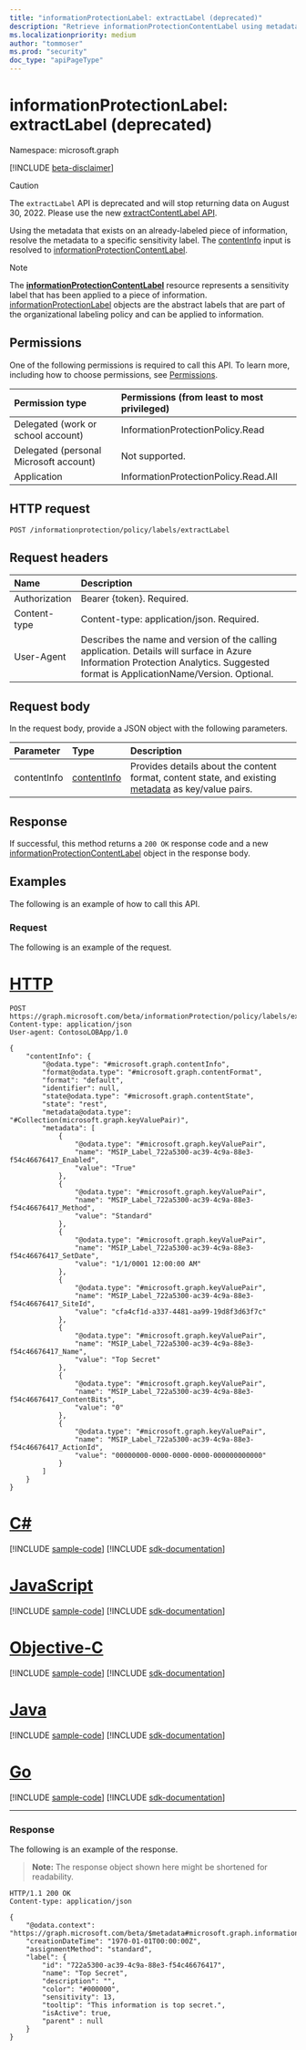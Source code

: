 ```yaml
---
title: "informationProtectionLabel: extractLabel (deprecated)"
description: "Retrieve informationProtectionContentLabel using metadata from a labeled object. (deprecated)"
ms.localizationpriority: medium
author: "tommoser"
ms.prod: "security"
doc_type: "apiPageType"
---
```


# informationProtectionLabel: extractLabel (deprecated)

Namespace: microsoft.graph

[!INCLUDE [beta-disclaimer](../../includes/beta-disclaimer.md)]

> [!CAUTION]
> The `extractLabel` API is deprecated and will stop returning data on August 30, 2022. Please use the new [extractContentLabel API](./security-sensitivitylabel-extractcontentlabel.md).

Using the metadata that exists on an already-labeled piece of information, resolve the metadata to a specific sensitivity label. The [contentInfo](../resources/contentinfo.md) input is resolved to [informationProtectionContentLabel](../resources/informationprotectioncontentlabel.md).

>[!NOTE]
>The **[informationProtectionContentLabel](../resources/informationprotectioncontentlabel.md)** resource represents a sensitivity label that has been applied to a piece of information. [informationProtectionLabel](../resources/informationprotectionlabel.md) objects are the abstract labels that are part of the organizational labeling policy and can be applied to information.

## Permissions

One of the following permissions is required to call this API. To learn more, including how to choose permissions, see [Permissions](/graph/permissions-reference).

| Permission type                        | Permissions (from least to most privileged) |
| :------------------------------------- | :------------------------------------------ |
| Delegated (work or school account)     | InformationProtectionPolicy.Read            |
| Delegated (personal Microsoft account) | Not supported.                              |
| Application                            | InformationProtectionPolicy.Read.All        |

## HTTP request

<!-- { "blockType": "ignored" } -->

```http
POST /informationprotection/policy/labels/extractLabel
```

## Request headers

| Name          | Description                                                                                                                                                                       |
| :------------ | :-------------------------------------------------------------------------------------------------------------------------------------------------------------------------------- |
| Authorization | Bearer {token}. Required.                                                                                                                                                         |
| Content-type  | Content-type: application/json. Required.                                                                                                                                         |
| User-Agent    | Describes the name and version of the calling application. Details will surface in Azure Information Protection Analytics. Suggested format is ApplicationName/Version. Optional. |

## Request body

In the request body, provide a JSON object with the following parameters.

| Parameter   | Type                                       | Description                                                                                                                         |
| :---------- | :----------------------------------------- | :---------------------------------------------------------------------------------------------------------------------------------- |
| contentInfo | [contentInfo](../resources/contentinfo.md) | Provides details about the content format, content state, and existing [metadata](../resources/keyvaluepair.md) as key/value pairs. |

## Response

If successful, this method returns a `200 OK` response code and a new [informationProtectionContentLabel](../resources/informationprotectioncontentlabel.md) object in the response body.

## Examples

The following is an example of how to call this API.

### Request

The following is an example of the request.

# [HTTP](#tab/http)
<!-- {
  "blockType": "request",
  "name": "informationprotectionlabel_extractlabel"
}-->

```http
POST https://graph.microsoft.com/beta/informationProtection/policy/labels/extractLabel
Content-type: application/json
User-agent: ContosoLOBApp/1.0

{
    "contentInfo": {
        "@odata.type": "#microsoft.graph.contentInfo",
        "format@odata.type": "#microsoft.graph.contentFormat",
        "format": "default",
        "identifier": null,
        "state@odata.type": "#microsoft.graph.contentState",
        "state": "rest",
        "metadata@odata.type": "#Collection(microsoft.graph.keyValuePair)",
        "metadata": [
            {
                "@odata.type": "#microsoft.graph.keyValuePair",
                "name": "MSIP_Label_722a5300-ac39-4c9a-88e3-f54c46676417_Enabled",
                "value": "True"
            },
            {
                "@odata.type": "#microsoft.graph.keyValuePair",
                "name": "MSIP_Label_722a5300-ac39-4c9a-88e3-f54c46676417_Method",
                "value": "Standard"
            },
            {
                "@odata.type": "#microsoft.graph.keyValuePair",
                "name": "MSIP_Label_722a5300-ac39-4c9a-88e3-f54c46676417_SetDate",
                "value": "1/1/0001 12:00:00 AM"
            },
            {
                "@odata.type": "#microsoft.graph.keyValuePair",
                "name": "MSIP_Label_722a5300-ac39-4c9a-88e3-f54c46676417_SiteId",
                "value": "cfa4cf1d-a337-4481-aa99-19d8f3d63f7c"
            },
            {
                "@odata.type": "#microsoft.graph.keyValuePair",
                "name": "MSIP_Label_722a5300-ac39-4c9a-88e3-f54c46676417_Name",
                "value": "Top Secret"
            },
            {
                "@odata.type": "#microsoft.graph.keyValuePair",
                "name": "MSIP_Label_722a5300-ac39-4c9a-88e3-f54c46676417_ContentBits",
                "value": "0"
            },
            {
                "@odata.type": "#microsoft.graph.keyValuePair",
                "name": "MSIP_Label_722a5300-ac39-4c9a-88e3-f54c46676417_ActionId",
                "value": "00000000-0000-0000-0000-000000000000"
            }
        ]
    }
}
```
# [C#](#tab/csharp)
[!INCLUDE [sample-code](../includes/snippets/csharp/informationprotectionlabel-extractlabel-csharp-snippets.md)]
[!INCLUDE [sdk-documentation](../includes/snippets/snippets-sdk-documentation-link.md)]

# [JavaScript](#tab/javascript)
[!INCLUDE [sample-code](../includes/snippets/javascript/informationprotectionlabel-extractlabel-javascript-snippets.md)]
[!INCLUDE [sdk-documentation](../includes/snippets/snippets-sdk-documentation-link.md)]

# [Objective-C](#tab/objc)
[!INCLUDE [sample-code](../includes/snippets/objc/informationprotectionlabel-extractlabel-objc-snippets.md)]
[!INCLUDE [sdk-documentation](../includes/snippets/snippets-sdk-documentation-link.md)]

# [Java](#tab/java)
[!INCLUDE [sample-code](../includes/snippets/java/informationprotectionlabel-extractlabel-java-snippets.md)]
[!INCLUDE [sdk-documentation](../includes/snippets/snippets-sdk-documentation-link.md)]

# [Go](#tab/go)
[!INCLUDE [sample-code](../includes/snippets/go/informationprotectionlabel-extractlabel-go-snippets.md)]
[!INCLUDE [sdk-documentation](../includes/snippets/snippets-sdk-documentation-link.md)]

---


### Response

The following is an example of the response.

> **Note:** The response object shown here might be shortened for readability.

<!-- {
  "blockType": "response",
  "truncated": true,
  "@odata.type": "microsoft.graph.informationProtectionContentLabel"
} -->

```http
HTTP/1.1 200 OK
Content-type: application/json

{
    "@odata.context": "https://graph.microsoft.com/beta/$metadata#microsoft.graph.informationProtectionContentLabel",
    "creationDateTime": "1970-01-01T00:00:00Z",
    "assignmentMethod": "standard",
    "label": {
        "id": "722a5300-ac39-4c9a-88e3-f54c46676417",
        "name": "Top Secret",
        "description": "",
        "color": "#000000",
        "sensitivity": 13,
        "tooltip": "This information is top secret.",
        "isActive": true,
        "parent" : null
    }
}
```

<!-- uuid: 16cd6b66-4b1a-43a1-adaf-3a886856ed98
2019-02-04 14:57:30 UTC -->
<!-- {
  "type": "#page.annotation",
  "description": "informationProtectionLabel: extractLabel",
  "keywords": "",
  "section": "documentation",
  "tocPath": ""
}-->


